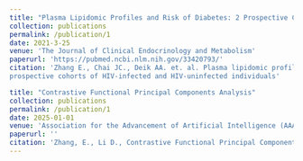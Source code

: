 ```yaml
---
title: "Plasma Lipidomic Profiles and Risk of Diabetes: 2 Prospective Cohorts of HIV-Infected and HIV-Uninfected Individuals"
collection: publications
permalink: /publication/1
date: 2021-3-25
venue: 'The Journal of Clinical Endocrinology and Metabolism'
paperurl: 'https://pubmed.ncbi.nlm.nih.gov/33420793/'
citation: 'Zhang E., Chai JC., Deik AA. et. al. Plasma lipidomic profiles and risk of diabetes: results from two
prospective cohorts of HIV-infected and HIV-uninfected individuals'

title: "Contrastive Functional Principal Components Analysis"
collection: publications
permalink: /publication/1
date: 2025-01-01
venue: 'Association for the Advancement of Artificial Intelligence (AAAI)'
paperurl: ''
citation: 'Zhang, E., Li D., Contrastive Functional Principal Components Analysis'
---
```




